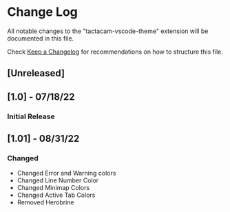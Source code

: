 # Change Log

All notable changes to the "tactacam-vscode-theme" extension will be documented in this file.

Check [Keep a Changelog](http://keepachangelog.com/) for recommendations on how to structure this file.

## [Unreleased]

## [1.0] - 07/18/22
### Initial Release

## [1.01] - 08/31/22
### Changed
- Changed Error and Warning colors
- Changed Line Number Color
- Changed Minimap Colors
- Changed Active Tab Colors
- Removed Herobrine